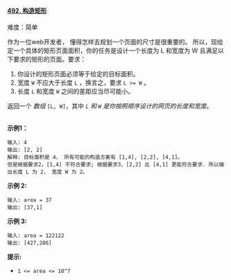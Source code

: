 #### [492\. 构造矩形](https://leetcode.cn/problems/construct-the-rectangle/)

难度：简单

作为一位web开发者， 懂得怎样去规划一个页面的尺寸是很重要的。 所以，现给定一个具体的矩形页面面积，你的任务是设计一个长度为 L 和宽度为 W 且满足以下要求的矩形的页面。要求：

1.  你设计的矩形页面必须等于给定的目标面积。
2.  宽度 `W` 不应大于长度 `L` ，换言之，要求 `L >= W` 。
3.  长度 `L` 和宽度 `W` 之间的差距应当尽可能小。

返回一个 _数组_ `[L, W]`，其中 _`L` 和 `W` 是你按照顺序设计的网页的长度和宽度_。  
 

**示例1：**

```
输入: 4
输出: [2, 2]
解释: 目标面积是 4， 所有可能的构造方案有 [1,4], [2,2], [4,1]。
但是根据要求2，[1,4] 不符合要求; 根据要求3，[2,2] 比 [4,1] 更能符合要求. 所以输出长度 L 为 2， 宽度 W 为 2。
```

**示例 2:**

```
输入: area = 37
输出: [37,1]
```

**示例 3:**

```
输入: area = 122122
输出: [427,286]
```

**提示:**

-   `1 <= area <= 10^7`